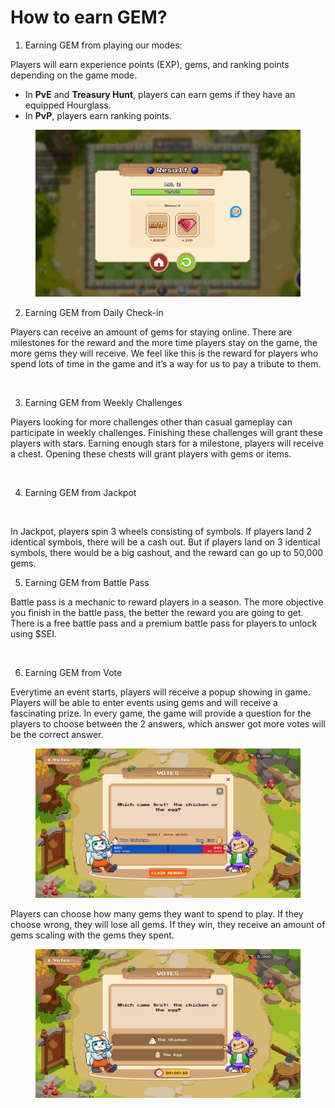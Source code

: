 # How to earn GEM?

1. Earning GEM from playing our modes:

Players will earn experience points (EXP), gems, and ranking points depending on the game mode.

* In **PvE** and **Treasury Hunt**, players can earn gems if they have an equipped Hourglass.
* In **PvP**, players earn ranking points.

<figure><img src="../../../.gitbook/assets/image (11).png" alt=""><figcaption></figcaption></figure>

2. Earning GEM from Daily Check-in

Players can receive an amount of gems for staying online. There are milestones for the reward and the more time players stay on the game, the more gems they will receive. We feel like this is the reward for players who spend lots of time in the game and it’s a way for us to pay a tribute to them.

<figure><img src="https://lh7-rt.googleusercontent.com/docsz/AD_4nXdL9K7Idf5RhZdEFIm1-7c2_4ZZTUNpNZ4n3JdFN0FWad2Bp_iZIKRzW8Wztx7EghvJN5ksMbiexU_3CVAb0TkjdX49N-oVXjCNfsBDPYNq5YNxyHaaW8VI2-kd_JQF_wv1V2XfKg?key=rX80Bxrq05xJeZ60gjPi91-Z" alt=""><figcaption></figcaption></figure>

3. Earning GEM from Weekly Challenges

Players looking for more challenges other than casual gameplay can participate in weekly challenges. Finishing these challenges will grant these players with stars. Earning enough stars for a milestone, players will receive a chest. Opening these chests will grant players with gems or items.

<figure><img src="https://lh7-rt.googleusercontent.com/docsz/AD_4nXdBqxTeLan_qfF-yE7EBLPQHPPIb-tX9CpG6g-d98DuREv5BNSaWfkfPh4tvS2q74zIdpl9Y9c2NO5geey9DDJlDJ8Xo2OY-NXvuCHimX3Vihjy0ian3Vs2l_FrlLhgWACLlvWi?key=rX80Bxrq05xJeZ60gjPi91-Z" alt=""><figcaption></figcaption></figure>

4. Earning GEM from Jackpot

<figure><img src="https://lh7-rt.googleusercontent.com/docsz/AD_4nXfe31VhrKKISI56X4P9bmmIG0YjtwR31X-3AtpW1y1fwOXuIu_0Ymi8c_hO7yayvH-8Jx0GnQH1sWnVmAZhX4qy268HlC6YDqs801tEXToCdQp2pzzywrrqkbzVskCuATp_MFEc?key=rX80Bxrq05xJeZ60gjPi91-Z" alt=""><figcaption></figcaption></figure>

In Jackpot, players spin 3 wheels consisting of symbols. If players land 2 identical symbols, there will be a cash out. But if players land on 3 identical symbols, there would be a big cashout, and the reward can go up to 50,000 gems.

5. Earning GEM from Battle Pass

Battle pass is a mechanic to reward players in a season. The more objective you finish in the battle pass, the better the reward you are going to get. There is a free battle pass and a premium battle pass for players to unlock using $SEI.

<figure><img src="https://lh7-rt.googleusercontent.com/docsz/AD_4nXeQR6PNOUKPT79q57OKJr3yUZpnx4D6vABwPj2A6AZGrKVXKouMGwVvNbLkKW6BXTmZOj1dBaniXApLCPzLYpJ1AWTX0OhxizsblSX00TXtok9xxar5ptI6XTczKrVqFmgAEVXk?key=rX80Bxrq05xJeZ60gjPi91-Z" alt=""><figcaption></figcaption></figure>

6. Earning GEM from Vote

Everytime an event starts, players will receive a popup showing in game. Players will be able to enter events using gems and will receive a fascinating prize. In every game, the game will provide a question for the players to choose between the 2 answers, which answer got more votes will be the correct answer.

<figure><img src="../../../.gitbook/assets/image (1).png" alt=""><figcaption></figcaption></figure>

Players can choose how many gems they want to spend to play. If they choose wrong, they will lose all gems. If they win, they receive an amount of gems scaling with the gems they spent.

<figure><img src="../../../.gitbook/assets/image (1) (1).png" alt=""><figcaption></figcaption></figure>
